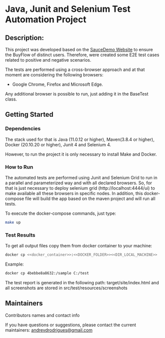 # Java, Junit and Selenium Test Automation Project

## Description:

This project was developed based on the [SauceDemo Website](https://www.saucedemo.com/) to ensure the BuyFlow of distinct users. Therefore, were created some E2E test cases related to positive and negative scenarios.

The tests are performed using a cross-browser approach and at that moment are considering the following browsers:

- Google Chrome, Firefox and Microsoft Edge.

Any additional browser is possible to run, just adding it in the BaseTest class.

## Getting Started

### Dependencies

The stack used for that is Java (11.0.12 or higher), Maven(3.8.4 or higher), Docker (20.10.20 or higher), Junit 4 and Selenium 4. 

However, to run the project it is only necessary to install Make and Docker.

### How to Run

The automated tests are performed using Junit and Selenium Grid to run in a parallel and parameterized way and with all declared browsers. So, for that is just necessary to deploy selenium grid (http://localhost:4444/ui) to make available all these browsers in specific nodes. In addition, this docker-compose file will build the app based on the maven project and will run all tests.

To execute the docker-compose commands, just type:

```bash
make up
```

### Test Results

To get all output files copy them from docker container to your machine:

```bash
docker cp <<docker_container>>:<<DOCKER_FOLDER>><<DIR_LOCAL_MACHINE>>
```
Example: 

```bash
docker cp 4bebbe8a8632:/sample C:/test
```

The test report is generated in the following path: target/site/index.html and all screenshots are stored in src/test/resources/screenshots

## Maintainers

Contributors names and contact info

If you have questions or suggestions, please contact the current maintainers: andrevdrodrigues@gmail.com
